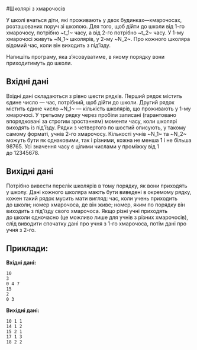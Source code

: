 #Школярі з&nbsp;хмарочосів

У&nbsp;школі вчаться діти, які проживають у&nbsp;двох будинках—хмарочосах, розташованих поруч зі школою. Для того, щоб дійти до&nbsp;школи від 1-го хмарочосу, потрібно ~t_1~ часу, а&nbsp;від 2-го потрібно ~t_2~ часу. У&nbsp;1-му хмарочосі живуть ~N_1~ школярів, у&nbsp;2-му ~N_2~. Про кожного школяра відомий час, коли він виходить з&nbsp;під’їзду.

Напишіть програму, яка з’ясовуватиме, в&nbsp;якому порядку вони приходитимуть до&nbsp;школи.

## Вхідні дані
Вхідні дані складаються з&nbsp;рівно шести рядків. Перший рядок містить єдине число — час, потрібний, щоб дійти до&nbsp;школи. Другий рядок містить єдине число ~N_1~ — кількість школярів, що&nbsp;проживають у&nbsp;1-му хмарочосі. У&nbsp;третьому рядку через пробіли записані (гарантовано впорядковані за&nbsp;строгим зростанням) моменти часу, коли школярі виходять із під’їзду. Рядки з&nbsp;четвертого по&nbsp;шостий описують, у&nbsp;такому самому форматі, учнів 2-го хмарочосу. Кількості учнів ~N_1~ та&nbsp;~N_2~ можуть бути як&nbsp;однаковими, так і&nbsp;різними, кожна не менша 1 і&nbsp;не більша 98765. Усі значення часу є цілими числами у&nbsp;проміжку від 1 до&nbsp;12345678.

## Вихідні дані
Потрібно вивести перелік школярів в&nbsp;тому порядку, як&nbsp;вони приходять у&nbsp;школу. Дані кожного школяра мають бути виведені в&nbsp;окремому рядку, кожен такий рядок мусить мати вигляд: час, коли учень приходить до&nbsp;школи; номер хмарочоса, де він живе; номер, яким по&nbsp;порядку він виходить з&nbsp;під’їзду свого хмарочоса. Якщо різні учні приходять до&nbsp;школи одночасно (це можливо лише для учнів з&nbsp;різних хмарочосів), слід виводити спочатку дані про учня з&nbsp;1-го хмарочоса, потім дані про учня з&nbsp;2-го.

## Приклади:
**Вхідні дані:**
```
10
3
0 4 7
15
2
0 3
```

**Вихідні дані:**
```
10 1 1
14 1 2
15 2 1
17 1 3
18 2 2
```
